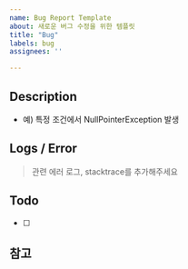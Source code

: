 ```yaml
---
name: Bug Report Template
about: 새로운 버그 수정을 위한 템플릿
title: "Bug"
labels: bug
assignees: ''

---
```


## Description
- 예) 특정 조건에서 NullPointerException 발생

## Logs / Error
> 관련 에러 로그, stacktrace를 추가해주세요

## Todo
- [ ] 

## 참고
